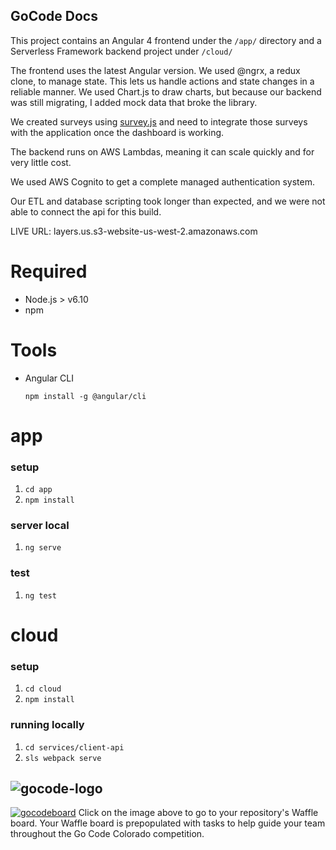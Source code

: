 ## GoCode Docs

This project contains an Angular 4 frontend under the `/app/` directory and a Serverless Framework backend project under `/cloud/`

The frontend uses the latest Angular version. We used @ngrx, a redux clone, to manage state. This lets us handle actions and state changes in a reliable manner. We used Chart.js to draw charts, but because our backend was still migrating, I added mock data that broke the library.

We created surveys using [survey.js](http://surveyjs.org/) and need to integrate those surveys with the application once the dashboard is working.

The backend runs on AWS Lambdas, meaning it can scale quickly and for very little cost. 

We used AWS Cognito to get a complete managed authentication system.

Our ETL and database scripting took longer than expected, and we were not able to connect the api for this build.

LIVE URL: layers.us.s3-website-us-west-2.amazonaws.com

# Required
- Node.js > v6.10
- npm

# Tools
- Angular CLI
  ```
  npm install -g @angular/cli
  ```

# app
### setup
1. `cd app`
2. `npm install`

### server local
1. `ng serve`

### test
1. `ng test`

# cloud
### setup
1. `cd cloud`
2. `npm install`

### running locally
1. `cd services/client-api`
2. `sls webpack serve`


##
![gocode-logo](https://cloud.githubusercontent.com/assets/100216/12792545/96727a8e-ca69-11e5-9b9a-cddfa80d1c4b.png)
--


[![gocodeboard](https://cloud.githubusercontent.com/assets/100216/12793457/f1c9b830-ca6d-11e5-8016-02d0d37c9cfb.png)](https://waffle.io/GoCodeColorado/layers)
Click on the image above to go to your repository's Waffle board. Your Waffle board is prepopulated with tasks to help guide your team throughout the Go Code Colorado competition.
